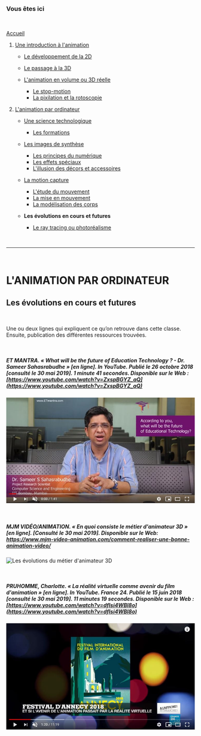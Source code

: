 <br/>

### Vous êtes ici

<br/>

[Accueil](index.md)

1. [Une introduction à l'animation](histoire.md)

    - [Le développement de la 2D](2d.md)
    - [Le passage à la 3D](3d.md)
    - [L'animation en volume ou 3D réelle](envolume.md)
    
        * [Le stop-motion](stopmotion.md)
        * [La pixilation et la rotoscopie](pixilation.md)

2. [L'animation par ordinateur](parordinateur.md)

    - [Une science technologique]()
    
        * [Les formations](formation.md)
    
    - [Les images de synthèse]()
    
        * [Les principes du numérique](numerique.md)
        * [Les effets spéciaux](effet.md)
        * [L'illusion des décors et accessoires](decor.md)
        
    - [La motion capture]()
    
        * [L'étude du mouvement]()
        * [La mise en mouvement]()
        * [La modélisation des corps](corps.md)

    - **Les évolutions en cours et futures**
    
        * [Le ray tracing ou photoréalisme]()
        
<br/>

--------------------------------------------------------

<br/>

# L'ANIMATION PAR ORDINATEUR
## Les évolutions en cours et futures

<br/>

Une ou deux lignes qui expliquent ce qu’on retrouve dans cette classe. Ensuite, publication des différentes ressources trouvées.

<br/>

##### ET MANTRA. « What will be the future of Education Technology ? - Dr. Sameer Sahasrabudhe » [en ligne]. In YouTube. Publié le 26 octobre 2018 [consulté le 30 mai 2019]. 1 minute 41 secondes. Disponible sur le Web : [https://www.youtube.com/watch?v=ZxspBGYZ_aQ](https://www.youtube.com/watch?v=ZxspBGYZ_aQ)

![What will be the future of Education Technology ?](images/techeducationevolution.JPG "What will be the future of Education Technology ?")

<br/>

##### MJM VIDÉO/ANIMATION. « En quoi consiste le métier d'animateur 3D » [en ligne]. [Consulté le 30 mai 2019]. Disponible sur le Web: <https://www.mjm-video-animation.com/comment-realiser-une-bonne-animation-video/>

![Les évolutions du métier d'animateur 3D](images/évolution3d.JPG "En quoi consiste le métier d'animateur 3D")

<br/>

##### PRUHOMME, Charlotte. « La réalité virtuelle comme avenir du film d'animation » [en ligne]. In YouTube. _France 24_. Publié le 15 juin 2018  [consulté le 30 mai 2019]. 11 minutes 19 secondes. Disponible sur le Web : [https://www.youtube.com/watch?v=dflsi4WBl8o](https://www.youtube.com/watch?v=dflsi4WBl8o)

![La réalité virtuelle comme avenir du film d'animation](images/aveniranimation.JPG "La réalité virtuelle comme avenir du film d'animation")

<br/>
